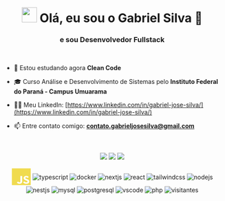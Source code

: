 <h1 align="center">
  <img height="35px" src="https://raw.githubusercontent.com/MartinHeinz/MartinHeinz/master/wave.gif" width="35px"/>
  Olá, eu sou o Gabriel Silva 🥷
</h1>

<h3 align="center">
  e sou Desenvolvedor Fullstack
</h3> 

<br>

- 🌱 Estou estudando agora **Clean Code**

- 🎓 Curso Análise e Desenvolvimento de Sistemas pelo **Instituto Federal do Paraná - Campus Umuarama**

- 👨‍💻 Meu LinkedIn: [https://www.linkedin.com/in/gabriel-jose-silva/](https://www.linkedin.com/in/gabriel-jose-silva/)

- 📫 Entre contato comigo: **contato.gabrieljosesilva@gmail.com**

<br>
<br>
<div align="center" width: "40rem">
    <img height="170em" src="https://github-readme-stats.vercel.app/api?username=gabriellgjs&show_icons=true&theme=tokyonight"/>
    <img height="170em" src="https://github-readme-stats.vercel.app/api/top-langs/?username=gabriellgjs&layout=compact&theme=tokyonight"/>
    <img height="150em" src="https://github-readme-stats.vercel.app/api/wakatime?username=gabriellgjs&theme=tokyonight&hide_border=true&langs_count=5&layout=compact&locale=pt-br&hide=INI,Git%20Config,Other" />
</div>

<br> 
          

  <div align="center">
     <img align="center" alt="javascript" height="40" width="45" src="https://raw.githubusercontent.com/devicons/devicon/master/icons/javascript/javascript-plain.svg"/>
     <img align="center" alt="typescript" height="40" width="45" src="https://cdn.jsdelivr.net/gh/devicons/devicon/icons/typescript/typescript-original.svg"/>
     <img align="center" alt="docker" height="40" width="45"src="https://cdn.jsdelivr.net/gh/devicons/devicon/icons/docker/docker-original-wordmark.svg" />
     <img align="center" alt="nextjs" height="40" width="45" src="https://cdn.jsdelivr.net/gh/devicons/devicon/icons/nextjs/nextjs-line.svg" /> 
     <img align="center" alt="react" height="40" width="45" src="https://cdn.jsdelivr.net/gh/devicons/devicon/icons/react/react-original.svg" />
     <img align="center" alt="tailwindcss" height="40" width="45" src="https://cdn.jsdelivr.net/gh/devicons/devicon/icons/tailwindcss/tailwindcss-plain.svg" />
     <img align="center" alt="nodejs" height="40" width="45" src="https://cdn.jsdelivr.net/gh/devicons/devicon/icons/nodejs/nodejs-original.svg" />
     <img align="center" alt="nestjs" height="40" width="45" src="https://cdn.jsdelivr.net/gh/devicons/devicon/icons/nestjs/nestjs-plain.svg">  
     <img align="center" alt="mysql" height="40" width="45" src="https://cdn.jsdelivr.net/gh/devicons/devicon/icons/mysql/mysql-original.svg" />
     <img align="center" alt="postgresql" height="40" width="45" src="https://cdn.jsdelivr.net/gh/devicons/devicon/icons/postgresql/postgresql-original-wordmark.svg" />
     <img align="center" alt="vscode" height="40" width="45"  src="https://cdn.jsdelivr.net/gh/devicons/devicon/icons/vscode/vscode-original.svg">
     <img align="center" alt="php" height="40" width="45" src="https://cdn.jsdelivr.net/gh/devicons/devicon/icons/php/php-original.svg" /> 
     <img align="center" alt="visitantes" height="22" src="https://visitor-badge.laobi.icu/badge?page_id=gabriellgjs.gabriellgjs") />
</div>
<br>
